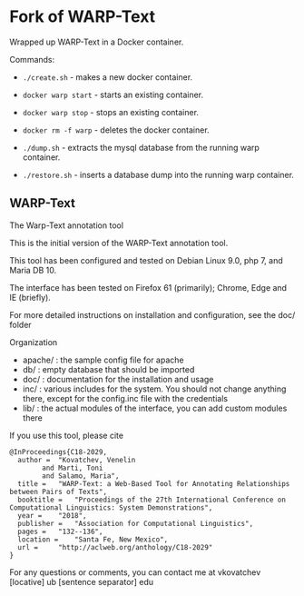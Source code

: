 # Fork of WARP-Text
Wrapped up WARP-Text in a Docker container.

Commands:

- `./create.sh` - makes a new docker container.
- `docker warp start` - starts an existing container.
- `docker warp stop` - stops an existing container.
- `docker rm -f warp` - deletes the docker container.

- `./dump.sh` - extracts the mysql database from the running warp container.
- `./restore.sh` - inserts a database dump into the running warp container.


## WARP-Text
The Warp-Text annotation tool

This is the initial version of the WARP-Text annotation tool.

This tool has been configured and tested on Debian Linux 9.0, php 7, and Maria DB 10.

The interface has been tested on Firefox 61 (primarily); Chrome, Edge and IE (briefly).

For more detailed instructions on installation and configuration, see the doc/ folder

Organization
- apache/ : the sample config file for apache
- db/ : empty database that should be imported
- doc/ : documentation for the installation and usage
- inc/ : various includes for the system. You should not change anything there, except for the config.inc file with the credentials
- lib/ : the actual modules of the interface, you can add custom modules there

If you use this tool, please cite

```
@InProceedings{C18-2029,
  author = 	"Kovatchev, Venelin
		and Marti, Toni
		and Salamo, Maria",
  title = 	"WARP-Text: a Web-Based Tool for Annotating Relationships between Pairs of Texts",
  booktitle = 	"Proceedings of the 27th International Conference on Computational Linguistics: System Demonstrations",
  year = 	"2018",
  publisher = 	"Association for Computational Linguistics",
  pages = 	"132--136",
  location = 	"Santa Fe, New Mexico",
  url = 	"http://aclweb.org/anthology/C18-2029"
}
```

For any questions or comments, you can contact me at vkovatchev [locative] ub [sentence separator] edu
